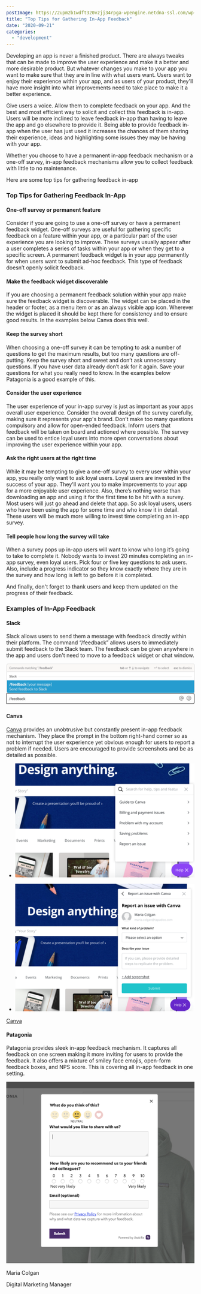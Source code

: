 ```yaml
---
postImage: https://2upm2b1wdft320vzjj34rpga-wpengine.netdna-ssl.com/wp-content/uploads/2020/08/microinteractionsblogpost-1024x451-1.png.webp
title: "Top Tips for Gathering In-App Feedback"
date: "2020-09-21"
categories: 
  - "development"
---
```


Developing an app is never a finished product. There are always tweaks that can be made to improve the user experience and make it a better and more desirable product. But whatever changes you make to your app you want to make sure that they are in line with what users want. Users want to enjoy their experience within your app, and as users of your product, they'll have more insight into what improvements need to take place to make it a better experience.

Give users a voice. Allow them to complete feedback on your app. And the best and most efficient way to solicit and collect this feedback is in-app. Users will be more inclined to leave feedback in-app than having to leave the app and go elsewhere to provide it. Being able to provide feedback in-app when the user has just used it increases the chances of them sharing their experience, ideas and highlighting some issues they may be having with your app.

Whether you choose to have a permanent in-app feedback mechanism or a one-off survey, in-app feedback mechanisms allow you to collect feedback with little to no maintenance.

Here are some top tips for gathering feedback in-app

### **Top Tips for Gathering Feedback In-App**

#### **One-off survey or permanent feature**

Consider if you are going to use a one-off survey or have a permanent feedback widget. One-off surveys are useful for gathering specific feedback on a feature within your app, or a particular part of the user experience you are looking to improve. These surveys usually appear after a user completes a series of tasks within your app or when they get to a specific screen. A permanent feedback widget is in your app permanently for when users want to submit ad-hoc feedback. This type of feedback doesn’t openly solicit feedback. 

#### **Make the feedback widget discoverable**

If you are choosing a permanent feedback solution within your app make sure the feedback widget is discoverable. The widget can be placed in the header or footer, as a menu item or as an always visible app icon. Wherever the widget is placed it should be kept there for consistency and to ensure good results. In the examples below Canva does this well.

#### **Keep the survey short**

When choosing a one-off survey it can be tempting to ask a number of questions to get the maximum results, but too many questions are off-putting. Keep the survey short and sweet and don’t ask unnecessary questions. If you have user data already don’t ask for it again. Save your questions for what you really need to know. In the examples below Patagonia is a good example of this.

#### **Consider the user experience**

The user experience of your in-app survey is just as important as your apps overall user experience. Consider the overall design of the survey carefully, making sure it represents your app's brand. Don’t make too many questions compulsory and allow for open-ended feedback. Inform users that feedback will be taken on board and actioned where possible. The survey can be used to entice loyal users into more open conversations about improving the user experience within your app.

#### **Ask the right users at the right time**

While it may be tempting to give a one-off survey to every user within your app, you really only want to ask loyal users. Loyal users are invested in the success of your app. They'll want you to make improvements to your app for a more enjoyable user experience. Also, there’s nothing worse than downloading an app and using it for the first time to be hit with a survey. Most users will just go ahead and delete that app. So ask loyal users, users who have been using the app for some time and who know it in detail. These users will be much more willing to invest time completing an in-app survey.

#### **Tell people how long the survey will take**

When a survey pops up in-app users will want to know who long it’s going to take to complete it. Nobody wants to invest 20 minutes completing an in-app survey, even loyal users. Pick four or five key questions to ask users. Also, include a progress indicator so they know exactly where they are in the survey and how long is left to go before it is completed.

And finally, don't forget to thank users and keep them updated on the progress of their feedback.

### Examples of In-App Feedback

#### Slack

Slack allows users to send them a message with feedback directly within their platform. The command “/feedback” allows users to immediately submit feedback to the Slack team. The feedback can be given anywhere in the app and users don't need to move to a feedback widget or chat window.

![](images/Screenshot-2020-08-20-at-11.45.03-1024x220.png)

#### Canva

[Canva](https://www.canva.com/) provides an unobtrusive but constantly present in-app feedback mechanism. They place the prompt in the bottom right-hand corner so as not to interrupt the user experience yet obvious enough for users to report a problem if needed. Users are encouraged to provide screenshots and be as detailed as possible.

- ![](images/Screenshot-2020-08-20-at-11.56.34-1024x648.png)
    
- ![](images/Screenshot-2020-08-20-at-11.56.54-1024x726.png)
    

[Canva](https://www.canva.com/)

#### Patagonia

Patagonia provides sleek in-app feedback mechanism. It captures all feedback on one screen making it more inviting for users to provide the feedback. It also offers a mixture of smiley face emojis, open-form feedback boxes, and NPS score. This is covering all in-app feedback in one setting.

![](images/Screenshot-2020-08-20-at-12.02.59.png)

Maria Colgan

Digital Marketing Manager
